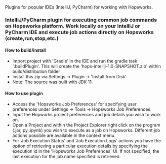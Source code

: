 Plugins for popular IDEs (IntelliJ, PyCharm) for working with Hopsworks.  

### IntelliJ/PyCharm plugin for executing common job commands on Hopsworks platform. Work locally on your IntelliJ or PyCharm IDE and execute job actions directly on Hopsworks (create,run,stop,etc.)
#### How to build/install
* Import project with 'Gradle' in the IDE and run the gradle task ':buildPlugin'. This will create the 'hops-intellij-1.0-SNAPSHOT.zip' within build/distribution folder
* Install this zip via Settings -> Plugin -> 'Install from Disk'
* Note: The source was built with JDK 11.

#### How to use plugin
* Access the 'Hopsworks Job Preferences' for specifying user preferences under Settings -> Tools -> Hopsworks Job Preferences. 
* Input the Hopworks project preferences and job details you wish to work on. 
* Open a Project and within the Project Explorer right click on the program (.jar,.py,.ipynb) you wish to execute as a job on Hopsworks. Different job actions possible are available in the context menu. 
* For 'Job Execution Status' and 'Job Execution Logs' actions you have the option of retrieving a particular execution details by specifying the execution id in the 'Hopsworks Job Preferences' UI. If not specified, the last execution for the job name specified is retrieved. 

